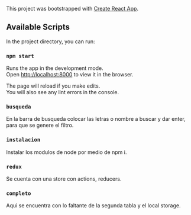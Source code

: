 This project was bootstrapped with [Create React App](https://github.com/facebook/create-react-app).

## Available Scripts

In the project directory, you can run:

### `npm start`

Runs the app in the development mode.<br>
Open [http://localhost:8000](http://localhost:8000) to view it in the browser.

The page will reload if you make edits.<br>
You will also see any lint errors in the console.

### `busqueda`

En la barra de busqueda colocar las letras o nombre a buscar y dar enter, para que se genere el filtro.<br>

### `instalacion`

Instalar los modulos de node por medio de npm i.<br>

### `redux`

Se cuenta con una store con actions, reducers.<br>

### `completo`

Aqui se encuentra con lo faltante de la segunda tabla y el local storage.<br>
